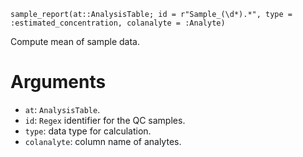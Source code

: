 ```
sample_report(at::AnalysisTable; id = r"Sample_(\d*).*", type = :estimated_concentration, colanalyte = :Analyte)
```

Compute mean of sample data.

# Arguments

  * `at`: `AnalysisTable`.
  * `id`: `Regex` identifier for the QC samples.
  * `type`: data type for calculation.
  * `colanalyte`: column name of analytes.
